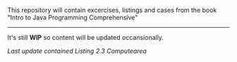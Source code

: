 This repository will contain excercises, listings and cases from the book "Intro to Java Programming Comprehensive"
___

It's still **WIP** so content will be updated occansionally.

_Last update contained Listing 2.3 Computearea_